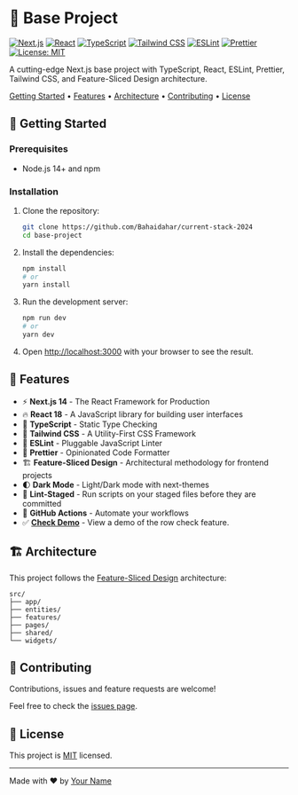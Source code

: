 # 🚀 Base Project

[![Next.js](https://img.shields.io/badge/Next.js-14-black?style=for-the-badge&logo=next.js)](https://nextjs.org/)
[![React](https://img.shields.io/badge/React-18-blue?style=for-the-badge&logo=react)](https://reactjs.org/)
[![TypeScript](https://img.shields.io/badge/TypeScript-5-blue?style=for-the-badge&logo=typescript)](https://www.typescriptlang.org/)
[![Tailwind CSS](https://img.shields.io/badge/Tailwind_CSS-3-38B2AC?style=for-the-badge&logo=tailwind-css)](https://tailwindcss.com/)
[![ESLint](https://img.shields.io/badge/ESLint-8-4B32C3?style=for-the-badge&logo=eslint)](https://eslint.org/)
[![Prettier](https://img.shields.io/badge/Prettier-3-F7B93E?style=for-the-badge&logo=prettier)](https://prettier.io/)
[![License: MIT](https://img.shields.io/badge/License-MIT-yellow.svg?style=for-the-badge)](https://opensource.org/licenses/MIT)

A cutting-edge Next.js base project with TypeScript, React, ESLint, Prettier, Tailwind CSS, and Feature-Sliced Design architecture.

[Getting Started](#-getting-started) •
[Features](#-features) •
[Architecture](#-architecture) •
[Contributing](#-contributing) •
[License](#-license)

## 🚀 Getting Started

### Prerequisites

- Node.js 14+ and npm

### Installation

1. Clone the repository:

   ```bash
   git clone https://github.com/Bahaidahar/current-stack-2024
   cd base-project
   ```

2. Install the dependencies:

   ```bash
   npm install
   # or
   yarn install
   ```

3. Run the development server:

   ```bash
   npm run dev
   # or
   yarn dev
   ```

4. Open [http://localhost:3000](http://localhost:3000) with your browser to see the result.

## 🌟 Features

- ⚡️ **Next.js 14** - The React Framework for Production
- 🔥 **React 18** - A JavaScript library for building user interfaces
- 🦾 **TypeScript** - Static Type Checking
- 🎨 **Tailwind CSS** - A Utility-First CSS Framework
- 📏 **ESLint** - Pluggable JavaScript Linter
- 💖 **Prettier** - Opinionated Code Formatter
- 🏗 **Feature-Sliced Design** - Architectural methodology for frontend projects
- 🌓 **Dark Mode** - Light/Dark mode with next-themes
- 🦄 **Lint-Staged** - Run scripts on your staged files before they are committed
- 🚀 **GitHub Actions** - Automate your workflows
- ✅ **[Check Demo](https://current-stack-2024.vercel.app/)** - View a demo of the row check feature.

## 🏗 Architecture

This project follows the [Feature-Sliced Design](https://feature-sliced.design/) architecture:

```
src/
├── app/
├── entities/
├── features/
├── pages/
├── shared/
└── widgets/
```

## 🤝 Contributing

Contributions, issues and feature requests are welcome!

Feel free to check the [issues page](https://github.com/Bahaidahar/current-stack-2024/issues).

## 📝 License

This project is [MIT](./LICENSE) licensed.

---

Made with ❤️ by [Your Name](https://github.com/Bahaidahar/current-stack-2024)
